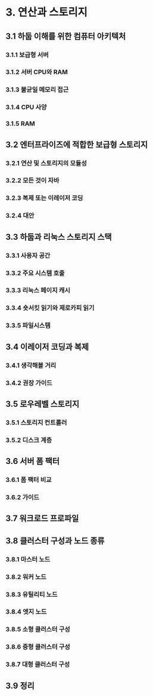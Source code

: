 # 3. 연산과 스토리지

## 3.1 하둡 이해를 위한 컴퓨터 아키텍처

### 3.1.1 보급형 서버

### 3.1.2 서버 CPU와 RAM

### 3.1.3 불균일 메모리 접근

### 3.1.4 CPU 사양

### 3.1.5 RAM

## 3.2 엔터프라이즈에 적합한 보급형 스토리지

### 3.2.1 연산 및 스토리지의 모듈성

### 3.2.2 모든 것이 자바

### 3.2.3 복제 또는 이레이저 코딩

### 3.2.4 대안

## 3.3 하둡과 리눅스 스토리지 스택

### 3.3.1 사용자 공간

### 3.3.2 주요 시스템 호출

### 3.3.3 리눅스 페이지 캐시

### 3.3.4 숏서킷 읽기와 제로카피 읽기

### 3.3.5 파일시스템

## 3.4 이레이저 코딩과 복제

### 3.4.1 생각해볼 거리

### 3.4.2 권장 가이드

## 3.5 로우레벨 스토리지

### 3.5.1 스토리지 컨트롤러

### 3.5.2 디스크 계층

## 3.6 서버 폼 팩터

### 3.6.1 폼 팩터 비교

### 3.6.2 가이드

## 3.7 워크로드 프로파일

## 3.8 클러스터 구성과 노드 종류

### 3.8.1 마스터 노드

### 3.8.2 워커 노드

### 3.8.3 유틸리티 노드

### 3.8.4 엣지 노드

### 3.8.5 소형 클러스터 구성

### 3.8.6 중형 클러스터 구성

### 3.8.7 대형 클러스터 구성

## 3.9 정리
